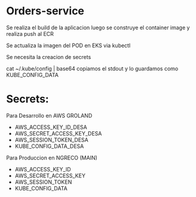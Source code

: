 # Orders-service

Se realiza el build de la aplicacion
luego se construye el container image y realiza push al ECR

Se actualiza la imagen del POD en EKS via kubectl

Se necesita la creacion de secrets 

cat ~/.kube/config | base64   copiamos el stdout y lo  guardamos como KUBE_CONFIG_DATA  

# Secrets: 
Para Desarrollo en AWS GROLAND
- AWS_ACCESS_KEY_ID_DESA
- AWS_SECRET_ACCESS_KEY_DESA
- AWS_SESSION_TOKEN_DESA
- KUBE_CONFIG_DATA_DESA

Para Produccion en NGRECO (MAIN)

- AWS_ACCESS_KEY_ID
- AWS_SECRET_ACCESS_KEY
- AWS_SESSION_TOKEN
- KUBE_CONFIG_DATA




